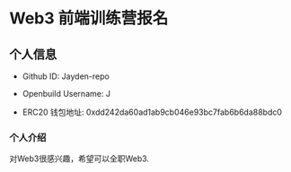 # Web3 前端训练营报名

## 个人信息

* Github ID: Jayden-repo

* Openbuild Username: J

* ERC20 钱包地址: 0xdd242da60ad1ab9cb046e93bc7fab6b6da88bdc0

### 个人介绍

对Web3很感兴趣，希望可以全职Web3.

